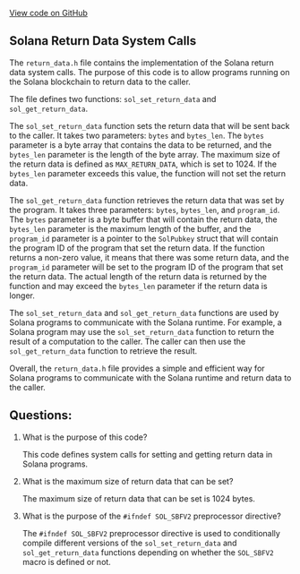 
[View code on GitHub](https://github.com/solana-labs/solana/blob/master/sdk/bpf/c/inc/sol/return_data.h)

## Solana Return Data System Calls

The `return_data.h` file contains the implementation of the Solana return data system calls. The purpose of this code is to allow programs running on the Solana blockchain to return data to the caller. 

The file defines two functions: `sol_set_return_data` and `sol_get_return_data`. 

The `sol_set_return_data` function sets the return data that will be sent back to the caller. It takes two parameters: `bytes` and `bytes_len`. The `bytes` parameter is a byte array that contains the data to be returned, and the `bytes_len` parameter is the length of the byte array. The maximum size of the return data is defined as `MAX_RETURN_DATA`, which is set to 1024. If the `bytes_len` parameter exceeds this value, the function will not set the return data. 

The `sol_get_return_data` function retrieves the return data that was set by the program. It takes three parameters: `bytes`, `bytes_len`, and `program_id`. The `bytes` parameter is a byte buffer that will contain the return data, the `bytes_len` parameter is the maximum length of the buffer, and the `program_id` parameter is a pointer to the `SolPubkey` struct that will contain the program ID of the program that set the return data. If the function returns a non-zero value, it means that there was some return data, and the `program_id` parameter will be set to the program ID of the program that set the return data. The actual length of the return data is returned by the function and may exceed the `bytes_len` parameter if the return data is longer. 

The `sol_set_return_data` and `sol_get_return_data` functions are used by Solana programs to communicate with the Solana runtime. For example, a Solana program may use the `sol_set_return_data` function to return the result of a computation to the caller. The caller can then use the `sol_get_return_data` function to retrieve the result. 

Overall, the `return_data.h` file provides a simple and efficient way for Solana programs to communicate with the Solana runtime and return data to the caller.
## Questions: 
 1. What is the purpose of this code?
    
    This code defines system calls for setting and getting return data in Solana programs.

2. What is the maximum size of return data that can be set?
    
    The maximum size of return data that can be set is 1024 bytes.

3. What is the purpose of the `#ifndef SOL_SBFV2` preprocessor directive?
    
    The `#ifndef SOL_SBFV2` preprocessor directive is used to conditionally compile different versions of the `sol_set_return_data` and `sol_get_return_data` functions depending on whether the `SOL_SBFV2` macro is defined or not.